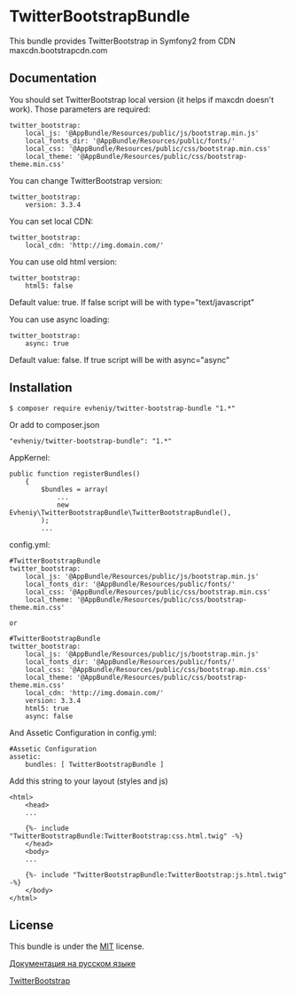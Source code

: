 TwitterBootstrapBundle
=================

This bundle provides TwitterBootstrap in Symfony2 from CDN maxcdn.bootstrapcdn.com

Documentation
-------------

You should set TwitterBootstrap local version (it helps if maxcdn doesn't work).
Those parameters are required:

    twitter_bootstrap:
        local_js: '@AppBundle/Resources/public/js/bootstrap.min.js'
        local_fonts_dir: '@AppBundle/Resources/public/fonts/'
        local_css: '@AppBundle/Resources/public/css/bootstrap.min.css'
        local_theme: '@AppBundle/Resources/public/css/bootstrap-theme.min.css'



You can change TwitterBootstrap version:

    twitter_bootstrap:
        version: 3.3.4

You can set local CDN:

    twitter_bootstrap:
        local_cdn: 'http://img.domain.com/'


You can use old html version:

    twitter_bootstrap:
        html5: false

Default value: true. If false script will be with type="text/javascript"

You can use async loading:

    twitter_bootstrap:
        async: true

Default value: false. If true script will be with async="async"

Installation
------------

    $ composer require evheniy/twitter-bootstrap-bundle "1.*"

Or add to composer.json

    "evheniy/twitter-bootstrap-bundle": "1.*"

AppKernel:

    public function registerBundles()
        {
            $bundles = array(
                ...
                new Evheniy\TwitterBootstrapBundle\TwitterBootstrapBundle(),
            );
            ...

config.yml:

    #TwitterBootstrapBundle
    twitter_bootstrap:
        local_js: '@AppBundle/Resources/public/js/bootstrap.min.js'
        local_fonts_dir: '@AppBundle/Resources/public/fonts/'
        local_css: '@AppBundle/Resources/public/css/bootstrap.min.css'
        local_theme: '@AppBundle/Resources/public/css/bootstrap-theme.min.css'

    or

    #TwitterBootstrapBundle
    twitter_bootstrap:
        local_js: '@AppBundle/Resources/public/js/bootstrap.min.js'
        local_fonts_dir: '@AppBundle/Resources/public/fonts/'
        local_css: '@AppBundle/Resources/public/css/bootstrap.min.css'
        local_theme: '@AppBundle/Resources/public/css/bootstrap-theme.min.css'
        local_cdn: 'http://img.domain.com/'
        version: 3.3.4
        html5: true
        async: false

And Assetic Configuration in config.yml:

    #Assetic Configuration
    assetic:
        bundles: [ TwitterBootstrapBundle ]

Add this string to your layout (styles and js)

    <html>
        <head>
        ...

        {%- include "TwitterBootstrapBundle:TwitterBootstrap:css.html.twig" -%}
        </head>
        <body>
        ...

        {%- include "TwitterBootstrapBundle:TwitterBootstrap:js.html.twig" -%}
        </body>
    </html>

License
-------

This bundle is under the [MIT][3] license.

[Документация на русском языке][1]

[TwitterBootstrap][2]

[1]:  http://makedev.org/articles/symfony/bundles/twitter_bootstrap_bundle.html
[2]:  http://getbootstrap.com/
[3]:  https://github.com/evheniy/JqueryBundle/blob/master/Resources/meta/LICENSE
